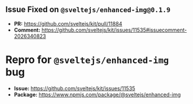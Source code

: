 ## Issue Fixed on `@sveltejs/enhanced-img@0.1.9`

- **PR:** https://github.com/sveltejs/kit/pull/11884
- **Comment:** https://github.com/sveltejs/kit/issues/11535#issuecomment-2026340823

# Repro for `@sveltejs/enhanced-img` bug

- **Issue:** https://github.com/sveltejs/kit/issues/11535
- **Package:** https://www.npmjs.com/package/@sveltejs/enhanced-img
